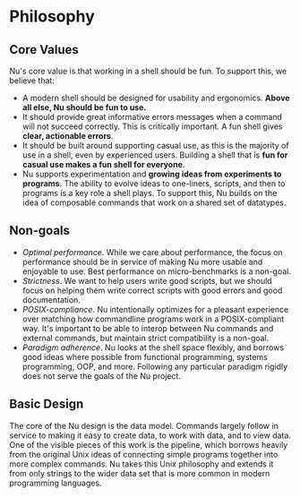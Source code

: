 # Philosophy

## Core Values

Nu's core value is that working in a shell should be fun. To support this, we believe that:

- A modern shell should be designed for usability and ergonomics. **Above all else, Nu should be fun to use.**
- It should provide great informative errors messages when a command will not succeed correctly. This is critically important. A fun shell gives **clear, actionable errors**.
- It should be built around supporting casual use, as this is the majority of use in a shell, even by experienced users. Building a shell that is **fun for casual use makes a fun shell for everyone**.
- Nu supports experimentation and **growing ideas from experiments to programs**. The ability to evolve ideas to one-liners, scripts, and then to programs is a key role a shell plays. To support this, Nu builds on the idea of composable commands that work on a shared set of datatypes.

## Non-goals

- *Optimal performance*. While we care about performance, the focus on performance should be in service of making Nu more usable and enjoyable to use. Best performance on micro-benchmarks is a non-goal.
- *Strictness*. We want to help users write good scripts, but we should focus on helping them write correct scripts with good errors and good documentation.
- *POSIX-compliance*. Nu intentionally optimizes for a pleasant experience over matching how commandline programs work in a POSIX-compliant way. It's important to be able to interop between Nu commands and external commands, but maintain strict compatibility is a non-goal. 
- *Paradigm adherence*. Nu looks at the shell space flexibly, and borrows good ideas where possible from functional programming, systems programming, OOP, and more. Following any particular paradigm rigidly does not serve the goals of the Nu project.

## Basic Design

The core of the Nu design is the data model. Commands largely follow in service to making it easy to create data, to work with data, and to view data. One of the visible pieces of this work is the pipeline, which borrows heavily from the original Unix ideas of connecting simple programs together into more complex commands. Nu takes this Unix philosophy and extends it from only strings to the wider data set that is more common in modern programming languages.

